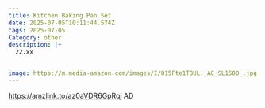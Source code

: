 ```yaml
---
title: Kitchen Baking Pan Set
date: 2025-07-05T10:11:44.574Z
tags: 2025-07-05
Category: other
description: |+
  22.xx


image: https://m.media-amazon.com/images/I/815Fte1TBUL._AC_SL1500_.jpg
---
```

https://amzlink.to/az0aVDR6GpRqj
AD
